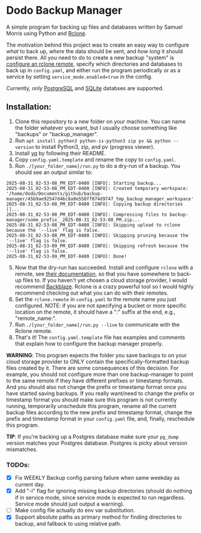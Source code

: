 # Dodo Backup Manager

A simple program for backing up files and databases written by Samuel Morris using Python and [Rclone](https://rclone.org/).

The motivation behind this project was to create an easy way to configure *what* to back up, *where* the data should be sent, and *how long* it should persist there. All you need to do to create a new backup "system" is [configure an rclone remote](https://rclone.org/docs/#configure), specify which directories and databases to back up in `config.yaml`, and either run the program periodically or as a service by setting `service_mode.enabled=true` in the config.

Currently, only [PostgreSQL](https://www.postgresql.org/) and [SQLite](https://sqlite.org/) databses are supported.

## Installation:
1. Clone this repository to a new folder on your machine. You can name the folder whatever you want, but I usually choose something like "backups" or "backup_manager".
2. Run `apt install python3 python-is-python3 zip pv && python --version` to install Python3, zip, and pv (progress viewer).
3. Install [yq](https://github.com/mikefarah/yq?tab=readme-ov-file#install) by following their README.
4. Copy `config.yaml.template` and rename the copy to `config.yaml`.
4. Run `./[your_folder_name]/run.py` to do a dry-run of a backup. You should see an output similar to:
```
2025-08-31_02-53-08_PM_EDT-0400 [INFO]: Starting backup...
2025-08-31_02-53-08_PM_EDT-0400 [INFO]: Created temporary workspace: '/home/dodo/Documents/github/backup-manager/45b9ae92547d46c8a9e558ff874d9747_tmp_backup_manager_workspace'.
2025-08-31_02-53-08_PM_EDT-0400 [INFO]: Copying backup directories []...
2025-08-31_02-53-08_PM_EDT-0400 [INFO]: Compressing files to backup-manager/some_prefix__2025-08-31_02-53-08_PM.zip...
2025-08-31_02-53-08_PM_EDT-0400 [INFO]: Skipping upload to rclone because the '--live' flag is false.
2025-08-31_02-53-08_PM_EDT-0400 [INFO]: Skipping pruning because the '--live' flag is false.
2025-08-31_02-53-09_PM_EDT-0400 [INFO]: Skipping refresh because the '--live' flag is false.
2025-08-31_02-53-09_PM_EDT-0400 [INFO]: Done!
```
5. Now that the dry-run has succeeded. Install and configure `rclone` with a remote, see [their documentation](https://rclone.org/docs/#configure), so that you have somewhere to back-up files to. If you haven't yet chosen a cloud storage provider, I would recommend [Backblaze](https://www.backblaze.com/). Rclone is a crazy powerful tool so I would highly recommend checking out what you can do with their remotes.
6. Set the `rclone.remote` in `config.yaml` to the remote name you just configured. NOTE: if you are not specifying a bucket or more specific location on the remote, it should have a ":" suffix at the end, e.g., "remote_name:".
7. Run `./[your_folder_name]/run.py --live` to communicate with the Rclone remote.
8. That's it! The `config.yaml.template` file has examples and comments that explain how to configure the backup manager properly.

**WARNING**: This program expects the folder you save backups to on your cloud storage provider to ONLY contain the specifically-formatted backup files created by it. There are some consequences of this decision. For example, you should not configure more than one backup-manager to point to the same remote if they have different prefixes or timestamp formats. And you should also not change the prefix or timestamp format once you have started saving backups. If you really want/need to change the prefix or timestamp format you should make sure this program is not currently running, temporarily unschedule this program, rename all the current backup files according to the new prefix and timestamp format, change the prefix and timestamp format in your `config.yaml` file, and, finally, reschedule this program.

**TIP**: If you're backing up a Postgres database make sure your `pg_dump` version matches your Postgres database. Postgres is picky about version mismatches.

### TODOs:
- [x] Fix WEEKLY Backup config parsing failure when same weekday as current day.
- [x] Add "-i" flag for ignoring missing backup directories (should do nothing if in service mode, since service mode is expected to run regardless. Service mode should just output a warning).
- [ ] Make config file actually do env var substitution.
- [x] Support absolute paths as primary method for finding directories to backup, and fallback to using relative path.
